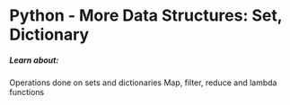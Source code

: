 # Python - More Data Structures: Set, Dictionary
##### Learn about:
Operations done on sets and dictionaries
Map, filter, reduce and lambda functions 
